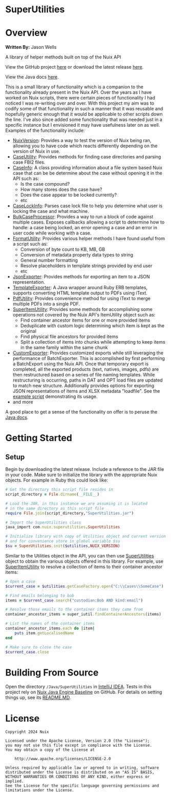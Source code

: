 SuperUtilities
==============



# Overview

**Written By:** Jason Wells

A library of helper methods built on top of the Nuix API

View the GitHub project [here](https://github.com/Nuix/SuperUtilities) or download the latest release [here](https://github.com/Nuix/SuperUtilities/releases).

View the Java docs [here](https://nuix.github.io/SuperUtilities/).

This is a small library of functionality which is a companion to the functionality already present in the Nuix API.  Over the years as I have worked on Nuix scripts, there were certain pieces of functionality I had noticed I was re-writing over and over.  With this project my aim was to codify some of that functionality in such a manner that it was reusable and hopefully generic enough that it would be applicable to other scripts down the line.  I've also since added some functionality that was needed just in a specific instance but I envisioned it may have usefulness later on as well.  Examples of the functionality include:

- [NuixVersion](https://nuix.github.io/SuperUtilities/com/nuix/superutilities/misc/NuixVersion.html): Provides a way to test the version of Nuix being ran, allowing you to have code which reacts differently depending on the version of Nuix in use.
- [CaseUtility](https://nuix.github.io/SuperUtilities/com/nuix/superutilities/cases/CaseUtility.html): Provides methods for finding case directories and parsing case FBI2 files.
- [CaseInfo](https://nuix.github.io/SuperUtilities/com/nuix/superutilities/cases/CaseInfo.html): A class providing information about a file system based Nuix case that can be be determine about the case without opening it in the API such as:
    - Is the case compound?
    - How many stores does the case have?
    - Does the case appear to be locked currently?
    - etc
- [CaseLockInfo](https://nuix.github.io/SuperUtilities/com/nuix/superutilities/cases/CaseLockInfo.html): Parses case lock file to help you determine what user is locking the case and what machine.
- [BulkCaseProcessor](https://nuix.github.io/SuperUtilities/com/nuix/superutilities/cases/BulkCaseProcessor.html): Provides a way to run a block of code against multiple cases.  Exposes callbacks allowing a script to determine how to handle: a case being locked, an error opening a case and an error in user code while working with a case.
- [FormatUtility](https://nuix.github.io/SuperUtilities/com/nuix/superutilities/misc/FormatUtility.html): Provides various helper methods I have found useful from a script such as:
    - Conversion of byte count to KB, MB, GB
    - Conversion of metadata property data types to string
    - General number formatting
    - Resolve placeholders in template strings provided by end user
    - etc
- [JsonExporter](https://nuix.github.io/SuperUtilities/com/nuix/superutilities/export/JsonExporter.html): Provides methods for exporting an item to a JSON representation.
- [TemplateExporter](https://nuix.github.io/SuperUtilities/com/nuix/superutilities/export/TemplateExporter.html): A Java wrapper around Ruby ERB templates, supports converting HTML template output to PDFs using iText.
- [PdfUtility](https://nuix.github.io/SuperUtilities/com/nuix/superutilities/misc/PdfUtility.html): Provides convenience method for using iText to merge multiple PDFs into a single PDF.
- [SuperItemUtility](https://nuix.github.io/SuperUtilities/com/nuix/superutilities/items/SuperItemUtility.html): Provides some methods for accomplishing some operations not covered by the Nuix API's ItemUtility object such as:
	- Find container ancestor items for one or more provided items
	- Deduplicate with custom logic determining which item is kept as the original
	- Find physical file ancestors for provided items
	- Split a collection of items into chunks while attempting to keep items in the same family within the same chunk
- [CustomExporter](https://nuix.github.io/SuperUtilities/com/nuix/superutilities/export/CustomExporter.html): Provides customized exports while still leveraging the performance of BatchExporter. This is accomplished by first performing a BatchExport using the Nuix API. Once that temporary export is completed, all the exported products (text, natives, images, pdfs) are then restructured based on a series of file naming templates. While restructuring is occurring, paths in DAT and OPT load files are updated to match new structure.  Additionally provides options for exporting JSON representations of items and XLSX metadata "loadfile".  See the [example script](https://github.com/Nuix/SuperUtilities/blob/master/RubyTests/Test_CustomExporter.rb) demonstrating its usage.
- and more

A good place to get a sense of the functionality on offer is to peruse the [Java docs](https://nuix.github.io/SuperUtilities/).

# Getting Started

## Setup

Begin by downloading the latest release.  Include a reference to the JAR file in your code.  Make sure to initialize the library with the appropriate Nuix objects.  For example in Ruby this could look like:

```ruby
# Get the directory this script file resides in
script_directory = File.dirname(__FILE__)

# Load the JAR, in this instance we are assuming it is located
# in the same directory as this script file
require File.join(script_directory,"SuperUtilities.jar")

# Import the SuperUtilities class
java_import com.nuix.superutilities.SuperUtilities

# Initialize library with copy of Utilities object and current version of Nuix
# and for convenience store in global variable $su
$su = SuperUtilities.init($utilities,NUIX_VERSION)
```

Similar to the Utilities object in the API, you can then use [SuperUtilities](https://nuix.github.io/SuperUtilities/com/nuix/superutilities/SuperUtilities.html) object to obtain the various objects offered in this library.  For example, use [SuperItemUtility](https://nuix.github.io/SuperUtilities/com/nuix/superutilities/items/SuperItemUtility.html) to resolve a collection of items to their container ancestor items:

```ruby
# Open a case
$current_case = $utilities.getCaseFactory.open("C:\\Cases\\SomeCase")

# Find emails belonging to bob
items = $current_case.search("custodian:Bob AND kind:email")

# Resolve those emails to the container items they came from
container_ancestor_items = super_iutil.findContainerAncestors(items)

# List the names of the container items
container_ancestor_items.each do |item|
	puts item.getLocalisedName
end

# Make sure to close the case
$current_case.close
```

# Building From Source

Open the directory `/Java/SuperUtilities` in [IntelliJ IDEA](https://www.jetbrains.com/idea/download).  Tests in this project rely on [Nuix Java Engine Baseline](https://github.com/Nuix/Nuix-Java-Engine-Baseline) on GitHub.  For details on setting things up, see its [README.MD](https://github.com/Nuix/Nuix-Java-Engine-Baseline?tab=readme-ov-file#nuix-java-engine-baseline).

# License

```
Copyright 2024 Nuix

Licensed under the Apache License, Version 2.0 (the "License");
you may not use this file except in compliance with the License.
You may obtain a copy of the License at

    http://www.apache.org/licenses/LICENSE-2.0

Unless required by applicable law or agreed to in writing, software
distributed under the License is distributed on an "AS IS" BASIS,
WITHOUT WARRANTIES OR CONDITIONS OF ANY KIND, either express or implied.
See the License for the specific language governing permissions and
limitations under the License.
```